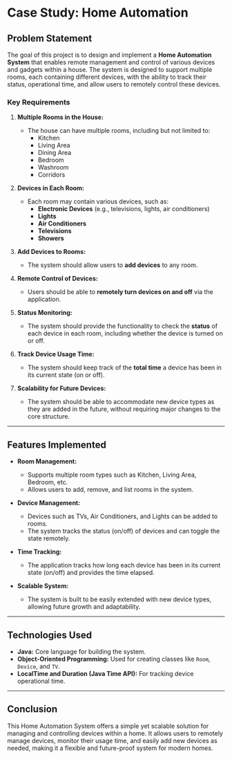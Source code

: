 # Case Study: Home Automation

## Problem Statement

The goal of this project is to design and implement a **Home Automation System** that enables remote management and control of various devices and gadgets within a house. The system is designed to support multiple rooms, each containing different devices, with the ability to track their status, operational time, and allow users to remotely control these devices.

### Key Requirements

1. **Multiple Rooms in the House:**
    - The house can have multiple rooms, including but not limited to:
        - Kitchen
        - Living Area
        - Dining Area
        - Bedroom
        - Washroom
        - Corridors

2. **Devices in Each Room:**
    - Each room may contain various devices, such as:
        - **Electronic Devices** (e.g., televisions, lights, air conditioners)
        - **Lights**
        - **Air Conditioners**
        - **Televisions**
        - **Showers**

3. **Add Devices to Rooms:**
    - The system should allow users to **add devices** to any room.

4. **Remote Control of Devices:**
    - Users should be able to **remotely turn devices on and off** via the application.

5. **Status Monitoring:**
    - The system should provide the functionality to check the **status** of each device in each room, including whether the device is turned on or off.

6. **Track Device Usage Time:**
    - The system should keep track of the **total time** a device has been in its current state (on or off).

7. **Scalability for Future Devices:**
    - The system should be able to accommodate new device types as they are added in the future, without requiring major changes to the core structure.

---

## Features Implemented

- **Room Management:**
    - Supports multiple room types such as Kitchen, Living Area, Bedroom, etc.
    - Allows users to add, remove, and list rooms in the system.

- **Device Management:**
    - Devices such as TVs, Air Conditioners, and Lights can be added to rooms.
    - The system tracks the status (on/off) of devices and can toggle the state remotely.

- **Time Tracking:**
    - The application tracks how long each device has been in its current state (on/off) and provides the time elapsed.

- **Scalable System:**
    - The system is built to be easily extended with new device types, allowing future growth and adaptability.

---

## Technologies Used

- **Java:** Core language for building the system.
- **Object-Oriented Programming:** Used for creating classes like `Room`, `Device`, and `TV`.
- **LocalTime and Duration (Java Time API):** For tracking device operational time.

---

## Conclusion

This Home Automation System offers a simple yet scalable solution for managing and controlling devices within a home. It allows users to remotely manage devices, monitor their usage time, and easily add new devices as needed, making it a flexible and future-proof system for modern homes.
